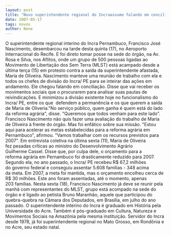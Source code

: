 ```yaml
---
layout: post
title: "Novo superintendente regional do Incraassume falando em conciliação"
date: 2007-05-17
tags: novos
author: None
---
```

O superintendente regional interino do Incra Pernambuco, Francisco&nbsp;Jos&eacute; Nascimento, desembarcou na tarde desta quinta (17), no&nbsp;Aeroporto Internacional do Recife. E foi direto tomar posse na sede&nbsp;do &oacute;rg&atilde;o, na Av. Rosa e Silva, nos Aflitos, onde um grupo de 500 pessoas ligadas ao Movimento de&nbsp;Liberta&ccedil;&atilde;o dos Sem Terra (MLST) est&aacute; acampado desde a &uacute;ltima ter&ccedil;a&nbsp;(15) em protesto contra a sa&iacute;da da superintendente afastada, Maria&nbsp;de Oliveira.
Nascimento manteve uma reuni&atilde;o de trabalho com ela e todos os chefes&nbsp;de divis&atilde;o do Incra/ PE para se inteirar das a&ccedil;&otilde;es em andamento. Ele&nbsp;chegou falando em concilia&ccedil;&atilde;o. 
Disse que vai receber os movimentos sociais que o procurarem&nbsp;para&nbsp;analisar suas pautas de reivindica&ccedil;&otilde;es. E minimizou a divis&atilde;o&nbsp;existente hoje no funcionalismo do Incra/ PE, entre os que&nbsp;&nbsp;defendem a perman&ecirc;ncia e os que querem a sa&iacute;da de Maria de Oliveria.&quot;No servi&ccedil;o p&uacute;blico, quem ganha &eacute; quem est&aacute; do lado da reforma&nbsp;agr&aacute;ria&quot;, disse. &quot;Queremos que todos venham para este lado&quot;.&nbsp;
Francisco Nascimento n&atilde;o quis fazer uma avalia&ccedil;&atilde;o do trabalho de&nbsp;Maria de Oliveira &agrave; frente do &oacute;rg&atilde;o. Mas foi enf&aacute;tico sobre sua&nbsp;miss&atilde;o. &quot;Estou aqui para acelerar as metas estabelecidas para a&nbsp;reforma agr&aacute;ria em Pernambuco&quot;, afirmou. &quot;Vamos trabalhar com os&nbsp;recursos previstos para 2007&quot;.
Em entrevista coletiva na &uacute;ltima sexta (11), Maria de Oliveira fez&nbsp;pesadas cr&iacute;ticas ao ministro do Desenvolvimento Agr&aacute;rio Guilherme&nbsp;Cassel. Disse que, por culpa dele, o or&ccedil;amento para a reforma&nbsp;agr&aacute;ria em Pernambuco foi drasticamente reduzido para 2007. 
Segundo ela, no ano passado, o Incra/ PE recebeu R$ 67,2 milh&otilde;es do&nbsp;governo federal e conseguiu assentar 5.608 fam&iacute;lias - 348 acima da&nbsp;meta. Em 2007, a meta foi mantida, mas o or&ccedil;amento encolheu cerca&nbsp;de R$ 30 milh&otilde;es. Este ano foram assentadas, at&eacute; o momento,&nbsp;apenas 203&nbsp;fam&iacute;lias.
Nesta sexta (18), Francisco Nascimento j&aacute; deve se reunir pela manh&atilde;&nbsp;com representantes do MLST, grupo est&aacute; acompado na sede do &oacute;rg&atilde;o e &eacute;&nbsp;ligado ao petista Bruno Maranh&atilde;o, aquele que participou do quebra-quebra&nbsp;na C&acirc;mara dos Deputados, em Bras&iacute;lia, em julho do ano passado.
O superintendente interino do Incra&nbsp;&eacute; graduado em Hist&oacute;ria pela Universidade do Acre. Tamb&eacute;m&nbsp;&eacute; p&oacute;s-graduado em Cultura, Natureza e Movimentos Sociais na Amaz&ocirc;nia&nbsp;pela mesma institui&ccedil;&atilde;o. Servidor do Incra desde 1978, j&aacute; foi&nbsp;superintendente regional no Mato Grosso, em Rond&ocirc;nia e no Acre, seu&nbsp;estado natal. 